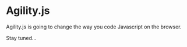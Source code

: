 # Agility.js

Agility.js is going to change the way you code Javascript on the browser.

Stay tuned...
